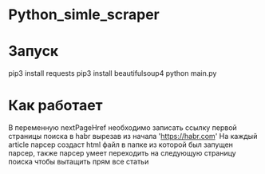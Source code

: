 # Python_simle_scraper
# Запуск
 pip3 install requests
 pip3 install beautifulsoup4
 python main.py
# Как работает
В переменную nextPageHref необходимо записать ссылку первой страницы поиска в habr вырезав из начала 'https://habr.com'
На каждый article парсер создаст html файл в папке из которой был запущен парсер, также парсер умеет переходить на следующую страницу поиска чтобы вытащить прям все статьи
